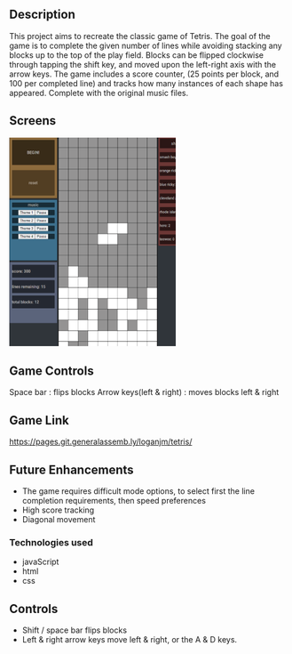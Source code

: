 
## Description
This project aims to recreate the classic game of Tetris. The goal of the game is to complete the given number of lines while avoiding stacking any blocks up to the top of the play field. Blocks can be flipped clockwise through tapping the shift key, and moved upon the left-right axis with the arrow keys. The game includes a score counter, (25 points per block, and 100 per completed line) and tracks how many instances of each shape has appeared. Complete with the original music files. 

## Screens
![meow](images/ss2.png "Tetris")


## Game Controls
Space bar : flips blocks
Arrow keys(left & right) : moves blocks left & right

## Game Link
https://pages.git.generalassemb.ly/loganjm/tetris/

## Future Enhancements
* The game requires difficult mode options, to select first the line completion requirements, then speed preferences
* High score tracking
* Diagonal movement

### Technologies used
* javaScript
* html 
* css

## Controls
* Shift / space bar flips blocks
* Left & right arrow keys move left & right, or the A & D keys.
